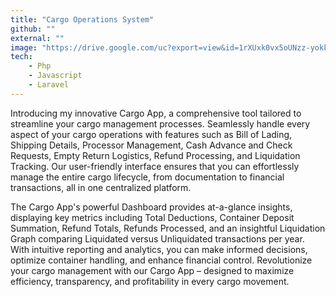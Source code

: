 ```yaml
---
title: "Cargo Operations System"
github: ""
external: ""
image: "https://drive.google.com/uc?export=view&id=1rXUxk0vx5oUNzz-yokk4oSwRJjCZh5CL"
tech:
    - Php
    - Javascript
    - Laravel
---
```


Introducing my innovative Cargo App, a comprehensive tool tailored to streamline your cargo management processes. Seamlessly handle every aspect of your cargo operations with features such as Bill of Lading, Shipping Details, Processor Management, Cash Advance and Check Requests, Empty Return Logistics, Refund Processing, and Liquidation Tracking. Our user-friendly interface ensures that you can effortlessly manage the entire cargo lifecycle, from documentation to financial transactions, all in one centralized platform.

The Cargo App's powerful Dashboard provides at-a-glance insights, displaying key metrics including Total Deductions, Container Deposit Summation, Refund Totals, Refunds Processed, and an insightful Liquidation Graph comparing Liquidated versus Unliquidated transactions per year. With intuitive reporting and analytics, you can make informed decisions, optimize container handling, and enhance financial control. Revolutionize your cargo management with our Cargo App – designed to maximize efficiency, transparency, and profitability in every cargo movement.